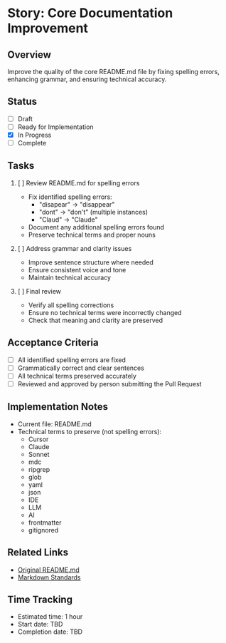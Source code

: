 # Story: Core Documentation Improvement

## Overview
Improve the quality of the core README.md file by fixing spelling errors, enhancing grammar, and ensuring technical accuracy.

## Status
- [ ] Draft
- [ ] Ready for Implementation
- [x] In Progress
- [ ] Complete

## Tasks
1. [ ] Review README.md for spelling errors
   - Fix identified spelling errors:
     - "disapear" -> "disappear"
     - "dont" -> "don't" (multiple instances)
     - "Claud" -> "Claude"
   - Document any additional spelling errors found
   - Preserve technical terms and proper nouns
   
2. [ ] Address grammar and clarity issues
   - Improve sentence structure where needed
   - Ensure consistent voice and tone
   - Maintain technical accuracy
   
3. [ ] Final review
   - Verify all spelling corrections
   - Ensure no technical terms were incorrectly changed
   - Check that meaning and clarity are preserved

## Acceptance Criteria
- [ ] All identified spelling errors are fixed
- [ ] Grammatically correct and clear sentences
- [ ] All technical terms preserved accurately
- [ ] Reviewed and approved by person submitting the Pull Request

## Implementation Notes
- Current file: README.md
- Technical terms to preserve (not spelling errors):
  - Cursor
  - Claude
  - Sonnet
  - mdc
  - ripgrep
  - glob
  - yaml
  - json
  - IDE
  - LLM
  - AI
  - frontmatter
  - gitignored
  
## Related Links
- [Original README.md](../../readme.md)
- [Markdown Standards](../../.cursor/rules/400-md-docs.mdc)

## Time Tracking
- Estimated time: 1 hour
- Start date: TBD
- Completion date: TBD 